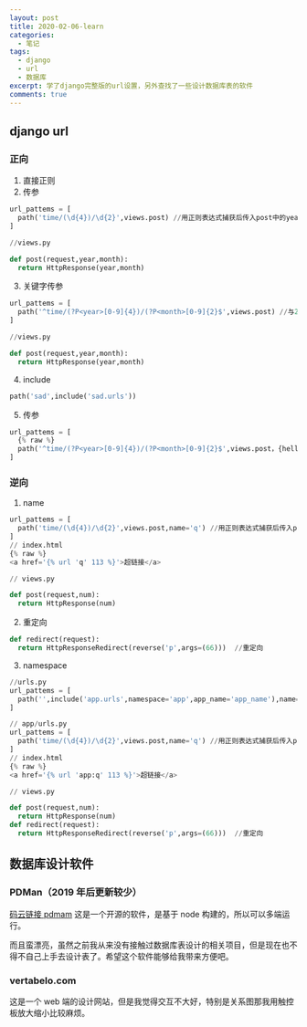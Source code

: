 ```yaml
---
layout: post
title: 2020-02-06-learn
categories: 
  - 笔记
tags:
  - django
  - url
  - 数据库
excerpt: 学了django完整版的url设置，另外查找了一些设计数据库表的软件
comments: true
---
```


## django url

### 正向

1. 直接正则
2. 传参

```py
url_pattems = [
  path('time/(\d{4})/\d{2}',views.post) //用正则表达式捕获后传入post中的year，mouth
]

//views.py

def post(request,year,month):
  return HttpResponse(year,month)

```

3. 关键字传参

```py
url_pattems = [
  path('^time/(?P<year>[0-9]{4})/(?P<month>[0-9]{2}$',views.post) //与2不同的是在下面视图函数中若改变year month的顺序并没有关系
]

//views.py

def post(request,year,month):
  return HttpResponse(year,month)

```

4. include

```py
path('sad',include('sad.urls'))
```

5. 传参

```python
url_pattems = [
  {% raw %}
  path('^time/(?P<year>[0-9]{4})/(?P<month>[0-9]{2}$',views.post，{hello:'123'})   //将hello传给views.post
]
```

### 逆向

1. name

```python
url_pattems = [
  path('time/(\d{4})/\d{2}',views.post,name='q') //用正则表达式捕获后传入post中的year，mouth
]
// index.html
{% raw %}
<a href='{% url 'q' 113 %}'>超链接</a>

// views.py

def post(request,num):   
  return HttpResponse(num)

```

2. 重定向 

```py
def redirect(request):
  return HttpResponseRedirect(reverse('p',args=(66)))  //重定向

```

3. namespace

```py
//urls.py
url_pattems = [
  path('',include('app.urls',namespace='app',app_name='app_name'),name='q') //用正则表达式捕获后传入post中的year，mouth
]

// app/urls.py
url_pattems = [
  path('time/(\d{4})/\d{2}',views.post,name='q') //用正则表达式捕获后传入post中的year，mouth
]
// index.html
{% raw %}
<a href='{% url 'app:q' 113 %}'>超链接</a>

// views.py

def post(request,num):   
  return HttpResponse(num)
def redirect(request):
  return HttpResponseRedirect(reverse('p',args=(66)))  //重定向

```

## 数据库设计软件 

### PDMan（2019 年后更新较少）
[码云链接 pdmam](https://gitee.com/robergroup/pdman)
这是一个开源的软件，是基于 node 构建的，所以可以多端运行。

而且蛮漂亮，虽然之前我从来没有接触过数据库表设计的相关项目，但是现在也不得不自己上手去设计表了。希望这个软件能够给我带来方便吧。

### vertabelo.com

这是一个 web 端的设计网站，但是我觉得交互不大好，特别是关系图那我用触控板放大缩小比较麻烦。